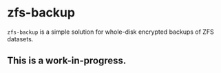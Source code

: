 # zfs-backup
`zfs-backup` is a simple solution for whole-disk encrypted backups of ZFS datasets.

## This is a work-in-progress.
